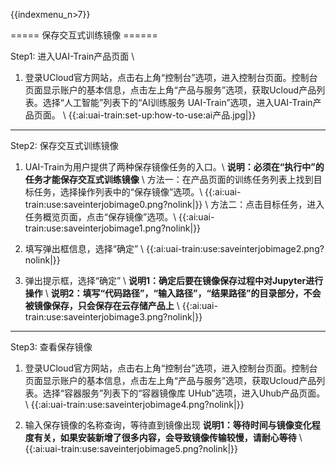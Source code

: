 {{indexmenu_n>7}}

===== 保存交互式训练镜像 ======

Step1: 进入UAI-Train产品页面 \\

1. 登录UCloud官方网站，点击右上角“控制台”选项，进入控制台页面。控制台页面显示账户的基本信息，点击左上角“产品与服务”选项，获取Ucloud产品列表。选择“人工智能”列表下的“AI训练服务 UAI-Train”选项，进入UAI-Train产品页面。 \\
{{:ai:uai-train:set-up:how-to-use:ai产品.jpg|}}

----

Step2: 保存交互式训练镜像

1. UAI-Train为用户提供了两种保存镜像任务的入口。\\
**说明：必须在“执行中”的任务才能保存交互式训练镜像** \\
方法一：在产品页面的训练任务列表上找到目标任务，选择操作列表中的“保存镜像”选项。\\
{{:ai:uai-train:use:saveinterjobimage0.png?nolink|}} \\
方法二：点击目标任务，进入任务概览页面，点击“保存镜像”选项。\\
{{:ai:uai-train:use:saveinterjobimage1.png?nolink|}}


2. 填写弹出框信息，选择“确定” \\
{{:ai:uai-train:use:saveinterjobimage2.png?nolink|}}

3. 弹出提示框，选择“确定” \\
**说明1：确定后要在镜像保存过程中对Jupyter进行操作** \\
**说明2：填写“代码路径”，“输入路径”，“结果路径”的目录部分，不会被镜像保存，只会保存在云存储产品上** \\
{{:ai:uai-train:use:saveinterjobimage3.png?nolink|}}

----

Step3: 查看保存镜像

1. 登录UCloud官方网站，点击右上角“控制台”选项，进入控制台页面。控制台页面显示账户的基本信息，点击左上角“产品与服务”选项，获取Ucloud产品列表。选择“容器服务”列表下的“容器镜像库 UHub”选项，进入Uhub产品页面。 \\
{{:ai:uai-train:use:saveinterjobimage4.png?nolink|}}

2. 输入保存镜像的名称查询，等待直到镜像出现
**说明1：等待时间与镜像变化程度有关，如果安装新增了很多内容，会导致镜像传输较慢，请耐心等待** \\
{{:ai:uai-train:use:saveinterjobimage5.png?nolink|}}


